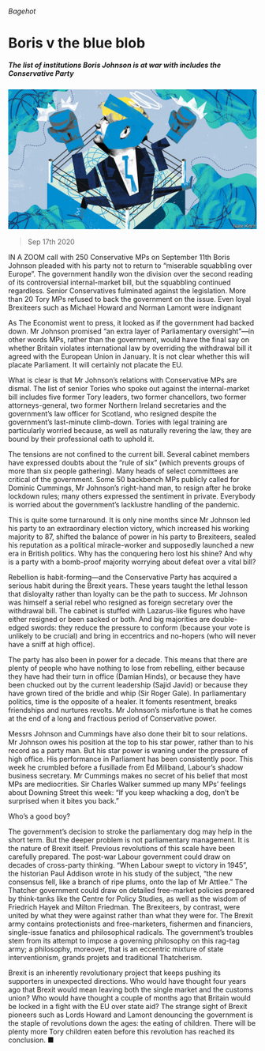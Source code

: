 ###### Bagehot

# Boris v the blue blob 

##### The list of institutions Boris Johnson is at war with includes the Conservative Party 

![image](images/20200919_BRD000.jpg) 

> Sep 17th 2020 

IN A ZOOM call with 250 Conservative MPs on September 11th Boris Johnson pleaded with his party not to return to “miserable squabbling over Europe”. The government handily won the division over the second reading of its controversial internal-market bill, but the squabbling continued regardless. Senior Conservatives fulminated against the legislation. More than 20 Tory MPs refused to back the government on the issue. Even loyal Brexiteers such as Michael Howard and Norman Lamont were indignant

As The Economist went to press, it looked as if the government had backed down. Mr Johnson promised “an extra layer of Parliamentary oversight”—in other words MPs, rather than the government, would have the final say on whether Britain violates international law by overriding the withdrawal bill it agreed with the European Union in January. It is not clear whether this will placate Parliament. It will certainly not placate the EU.


What is clear is that Mr Johnson’s relations with Conservative MPs are dismal. The list of senior Tories who spoke out against the internal-market bill includes five former Tory leaders, two former chancellors, two former attorneys-general, two former Northern Ireland secretaries and the government’s law officer for Scotland, who resigned despite the government’s last-minute climb-down. Tories with legal training are particularly worried because, as well as naturally revering the law, they are bound by their professional oath to uphold it.

The tensions are not confined to the current bill. Several cabinet members have expressed doubts about the “rule of six” (which prevents groups of more than six people gathering). Many heads of select committees are critical of the government. Some 50 backbench MPs publicly called for Dominic Cummings, Mr Johnson’s right-hand man, to resign after he broke lockdown rules; many others expressed the sentiment in private. Everybody is worried about the government’s lacklustre handling of the pandemic.

This is quite some turnaround. It is only nine months since Mr Johnson led his party to an extraordinary election victory, which increased his working majority to 87, shifted the balance of power in his party to Brexiteers, sealed his reputation as a political miracle-worker and supposedly launched a new era in British politics. Why has the conquering hero lost his shine? And why is a party with a bomb-proof majority worrying about defeat over a vital bill?

Rebellion is habit-forming—and the Conservative Party has acquired a serious habit during the Brexit years. These years taught the lethal lesson that disloyalty rather than loyalty can be the path to success. Mr Johnson was himself a serial rebel who resigned as foreign secretary over the withdrawal bill. The cabinet is stuffed with Lazarus-like figures who have either resigned or been sacked or both. And big majorities are double-edged swords: they reduce the pressure to conform (because your vote is unlikely to be crucial) and bring in eccentrics and no-hopers (who will never have a sniff at high office).

The party has also been in power for a decade. This means that there are plenty of people who have nothing to lose from rebelling, either because they have had their turn in office (Damian Hinds), or because they have been chucked out by the current leadership (Sajid Javid) or because they have grown tired of the bridle and whip (Sir Roger Gale). In parliamentary politics, time is the opposite of a healer. It foments resentment, breaks friendships and nurtures revolts. Mr Johnson’s misfortune is that he comes at the end of a long and fractious period of Conservative power.

Messrs Johnson and Cummings have also done their bit to sour relations. Mr Johnson owes his position at the top to his star power, rather than to his record as a party man. But his star power is waning under the pressure of high office. His performance in Parliament has been consistently poor. This week he crumbled before a fusillade from Ed Miliband, Labour’s shadow business secretary. Mr Cummings makes no secret of his belief that most MPs are mediocrities. Sir Charles Walker summed up many MPs’ feelings about Downing Street this week: “If you keep whacking a dog, don’t be surprised when it bites you back.”

Who’s a good boy?

The government’s decision to stroke the parliamentary dog may help in the short term. But the deeper problem is not parliamentary management. It is the nature of Brexit itself. Previous revolutions of this scale have been carefully prepared. The post-war Labour government could draw on decades of cross-party thinking. “When Labour swept to victory in 1945”, the historian Paul Addison wrote in his study of the subject, “the new consensus fell, like a branch of ripe plums, onto the lap of Mr Attlee.” The Thatcher government could draw on detailed free-market policies prepared by think-tanks like the Centre for Policy Studies, as well as the wisdom of Friedrich Hayek and Milton Friedman. The Brexiteers, by contrast, were united by what they were against rather than what they were for. The Brexit army contains protectionists and free-marketers, fishermen and financiers, single-issue fanatics and philosophical radicals. The government’s troubles stem from its attempt to impose a governing philosophy on this rag-tag army; a philosophy, moreover, that is an eccentric mixture of state interventionism, grands projets and traditional Thatcherism.

Brexit is an inherently revolutionary project that keeps pushing its supporters in unexpected directions. Who would have thought four years ago that Brexit would mean leaving both the single market and the customs union? Who would have thought a couple of months ago that Britain would be locked in a fight with the EU over state aid? The strange sight of Brexit pioneers such as Lords Howard and Lamont denouncing the government is the staple of revolutions down the ages: the eating of children. There will be plenty more Tory children eaten before this revolution has reached its conclusion. ■

